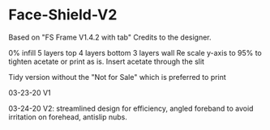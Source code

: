 # Face-Shield-V2

Based on "FS Frame V1.4.2 with tab" Credits to the designer.

0% infill
5 layers top
4 layers bottom
3 layers wall
Re scale y-axis to 95% to tighten acetate or print as is.
Insert acetate through the slit

Tidy version without the "Not for Sale" which is preferred to print

03-23-20 V1

03-24-20 V2: streamlined design for efficiency, angled foreband to avoid irritation on forehead, antislip nubs.
